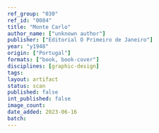 ```yaml
---
ref_group: "030"
ref_id: "0084"
title: "Monte Carlo"
author_name: ["unknown author"]
publisher: ["Editorial O Primeiro de Janeiro"]
year: "y1948"
origin: ["Portugal"]
formats: ["book, book-cover"]
disciplines: [graphic-design]
tags:
layout: artifact
status: scan
published: false
int_published: false
image_count:
date_added: 2023-06-16
batch:
---
```

